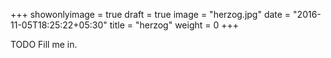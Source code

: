 +++
showonlyimage = true
draft = true
image = "herzog.jpg"
date = "2016-11-05T18:25:22+05:30"
title = "herzog"
weight = 0
+++

TODO Fill me in.

